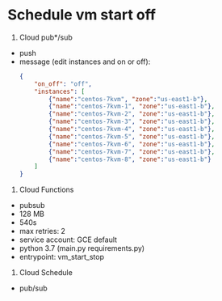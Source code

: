 # Schedule vm start off

1. Cloud pub*/sub
  - push
  - message (edit instances and on or off):
    ```json
    {
        "on_off": "off", 
        "instances": [
            {"name":"centos-7kvm", "zone":"us-east1-b"},
            {"name":"centos-7kvm-1", "zone":"us-east1-b"},
            {"name":"centos-7kvm-2", "zone":"us-east1-b"},
            {"name":"centos-7kvm-3", "zone":"us-east1-b"},
            {"name":"centos-7kvm-4", "zone":"us-east1-b"},
            {"name":"centos-7kvm-5", "zone":"us-east1-b"},
            {"name":"centos-7kvm-6", "zone":"us-east1-b"},
            {"name":"centos-7kvm-7", "zone":"us-east1-b"},
            {"name":"centos-7kvm-8", "zone":"us-east1-b"}
        ]
    }
    ```
1. Cloud Functions
  - pubsub
  - 128 MB
  - 540s
  - max retries: 2
  - service account: GCE default
  - python 3.7 (main.py requirements.py)
  - entrypoint: vm_start_stop
1. Cloud Schedule
  - pub/sub
